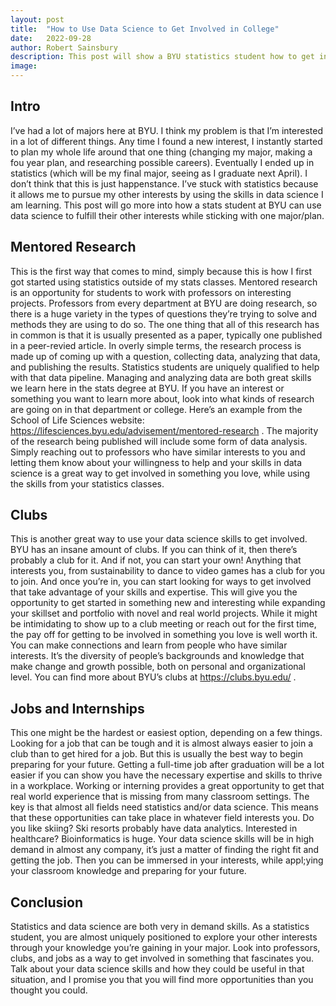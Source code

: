```yaml
---
layout: post
title:  "How to Use Data Science to Get Involved in College"
date:   2022-09-28
author: Robert Sainsbury
description: This post will show a BYU statistics student how to get involved in their other interests using their data science skills.
image: 
---
```


## Intro
I’ve had a lot of majors here at BYU. I think my problem is that I’m interested in a lot of different things. Any time I found a new interest, I instantly started to plan my whole life around that one thing (changing my major, making a fou year plan, and researching possible careers). Eventually I ended up in statistics (which will be my final major, seeing as I graduate next April). I don’t think that this is just happenstance. I’ve stuck with statistics because it allows me to pursue my other interests by using the skills in data science I am learning. This post will go more into how a stats student at BYU can use data science to fulfill their other interests while sticking with one major/plan. 

## Mentored Research
This is the first way that comes to mind, simply because this is how I first got started using statistics outside of my stats classes. Mentored research is an opportunity for students to work with professors on interesting projects. Professors from every department at BYU are doing research, so there is a huge variety in the types of questions they’re trying to solve and methods they are using to do so. The one thing that all of this research has in common is that it is usually presented as a paper, typically one published in a peer-revied article. In overly simple terms, the research process is made up of coming up with a question, collecting data, analyzing that data, and publishing the results. Statistics students are uniquely qualified to help with that data pipeline. Managing and analyzing data are both great skills we learn here in the stats degree at BYU. If you have an interest or something you want to learn more about, look into what kinds of research are going on in that department or college. Here’s an example from the School of Life Sciences website: https://lifesciences.byu.edu/advisement/mentored-research . The majority of the research being published will include some form of data analysis. Simply reaching out to professors who have similar interests to you and letting them know about your willingness to help and your skills in data science is a great way to get involved in something you love, while using the skills from your statistics classes. 

## Clubs
This is another great way to use your data science skills to get involved. BYU has an insane amount of clubs. If you can think of it, then there’s probably a club for it. And if not, you can start your own! Anything that interests you, from sustainability to dance to video games has a club for you to join. And once you’re in, you can start looking for ways to get involved that take advantage of your skills and expertise. This will give you the opportunity to get started in something new and interesting while expanding your skillset and portfolio with novel and real world projects. While it might be intimidating to show up to a club meeting or reach out for the first time, the pay off for getting to be involved in something you love is well worth it. You can make connections and learn from people who have similar interests. It’s the diversity of people’s backgrounds and knowledge that make change and growth possible, both on personal and organizational level. You can find more about BYU’s clubs at https://clubs.byu.edu/ .

## Jobs and Internships
This one might be the hardest or easiest option, depending on a few things. Looking for a job that can be tough and it is almost always easier to join a club than to get hired for a job. But this is usually the best way to begin preparing for your future. Getting a full-time job after graduation will be a lot easier if you can show you have the necessary expertise and skills to thrive in a workplace. Working or interning provides a great opportunity to get that real world experience that is missing from many classroom settings. The key is that almost all fields need statistics and/or data science. This means that these opportunities can take place in whatever field interests you. Do you like skiing? Ski resorts probably have data analytics. Interested in healthcare? Bioinformatics is huge.  Your data science skills will be in high demand in almost any company, it’s just a matter of finding the right fit and getting the job. Then you can be immersed in your interests, while appl;ying your classroom knowledge and preparing for your future. 

## Conclusion
Statistics and data science are both very in demand skills. As a statistics student, you are almost uniquely positioned to explore your other interests through your knowledge you’re gaining in your major. Look into professors, clubs, and jobs as a way to get involved in something that fascinates you. Talk about your data science skills and how they could be useful in that situation, and I promise you that you will find more opportunities than you thought you could.

